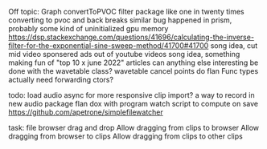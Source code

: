 Off topic:
    Graph convertToPVOC
    filter package
    like one in twenty times converting to pvoc and back breaks
        similar bug happened in prism, probably some kind of uninitialized gpu memory 
    https://dsp.stackexchange.com/questions/41696/calculating-the-inverse-filter-for-the-exponential-sine-sweep-method/41700#41700
    song idea, cut mid video sponsered ads out of youtube videos
    song idea, something making fun of "top 10 x june 2022" articles
    can anything else interesting be done with the wavetable class?
    wavetable cancel points
    do flan Func types actually need forwarding ctors?

todo:
    load audio async for more responsive clip import?
    a way to record in new audio
    package flan dox with program
    watch script to compute on save https://github.com/apetrone/simplefilewatcher
        
task:
    file browser drag and drop
        Allow dragging from clips to browser
        Allow dragging from browser to clips
        Allow dragging from clips to other clips
